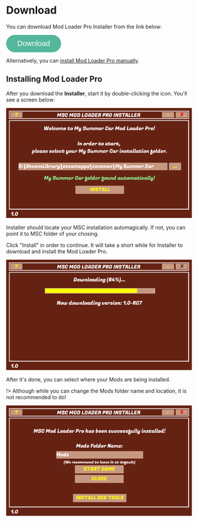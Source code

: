 # Download

You can download Mod Loader Pro Installer from the link below:

<a href="//github.com/MSCLoaderPro/docs/releases/latest/download/Installer.exe" target="_blank"><button class="btn-download">Download</button></a>

Alternatively, you can <a href="//github.com/MSCLoaderPro/MSCModLoaderPro/releases/latest">install Mod Loader Pro manually</a>.

## Installing Mod Loader Pro

After you download the **Installer**, start it by double-clicking the icon. You'll see a screen below:

![1](_media/Download/1.png)

Installer should locate your MSC installation automagically. If not, you can point it to MSC folder of your chosing.

Click "Install" in order to continue. It will take a short while for Installer to download and install the Mod Loader Pro.

![2](_media/Download/2.png)

After it's done, you can select where your Mods are being installed.

!> Although while you can change the Mods folder name and location, it is not recommended to do!

![3](_media/Download/3.png)

<style>
.btn-download {
  background-color: rgb(84, 182, 154);
  border: none;
  color: white;
  padding: 12px 30px;
  cursor: pointer;
  font-size: 20px;
  border-radius: 40px;
}

.btn-download:hover {
  background-color: rgb(60, 131, 110);
}
</style>